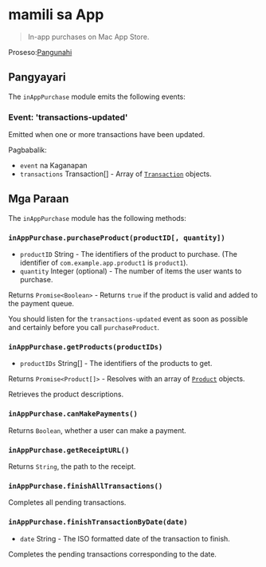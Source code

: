 # mamili sa App

> In-app purchases on Mac App Store.

Proseso:[Pangunahi](../glossary.md#main-process)

## Pangyayari

The `inAppPurchase` module emits the following events:

### Event: 'transactions-updated'

Emitted when one or more transactions have been updated.

Pagbabalik:

* `event` na Kaganapan
* `transactions` Transaction[] - Array of [`Transaction`](structures/transaction.md) objects.

## Mga Paraan

The `inAppPurchase` module has the following methods:

### `inAppPurchase.purchaseProduct(productID[, quantity])`

* `productID` String - The identifiers of the product to purchase. (The identifier of `com.example.app.product1` is `product1`).
* `quantity` Integer (optional) - The number of items the user wants to purchase.

Returns `Promise<Boolean>` - Returns `true` if the product is valid and added to the payment queue.

You should listen for the `transactions-updated` event as soon as possible and certainly before you call `purchaseProduct`.

### `inAppPurchase.getProducts(productIDs)`

* `productIDs` String[] - The identifiers of the products to get.

Returns `Promise<Product[]>` - Resolves with an array of [`Product`](structures/product.md) objects.

Retrieves the product descriptions.

### `inAppPurchase.canMakePayments()`

Returns `Boolean`, whether a user can make a payment.

### `inAppPurchase.getReceiptURL()`

Returns `String`, the path to the receipt.

### `inAppPurchase.finishAllTransactions()`

Completes all pending transactions.

### `inAppPurchase.finishTransactionByDate(date)`

* `date` String - The ISO formatted date of the transaction to finish.

Completes the pending transactions corresponding to the date.

